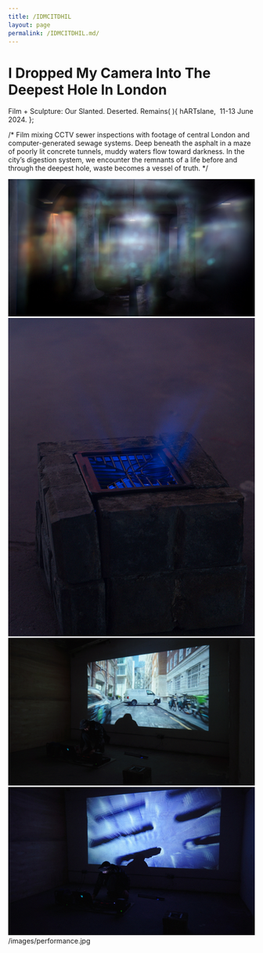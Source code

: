 ```yaml
---
title: /IDMCITDHIL
layout: page
permalink: /IDMCITDHIL.md/
---
```


# I Dropped My Camera Into The Deepest Hole In London
Film + Sculpture: Our Slanted. Deserted. Remains( ){
  hARTslane,  11-13 June 2024.
};  

/*
Film mixing CCTV sewer inspections with footage of central London and computer-generated sewage systems. 
Deep beneath the asphalt in a maze of poorly lit concrete tunnels, muddy waters flow toward darkness. In the city’s digestion system, we encounter the remnants of a life before and through the deepest hole, waste becomes a vessel of truth. 
*/
  
[<img alt="Film Still" class="centered-image" src="DroppedMyCamera_Tunnel.jpg"  />](https://youtu.be/QwcH-mlLNd8)
<img alt="Sewer Sculpture" class="centered-image" src="DroppedMyCamera_Sewer.jpg" />
<img alt="Film Still" class="centered-image" src="DroppedMyCamera_Street.jpg" />
<img alt="Performance" class="centered-image" src="\images\performance.jpg" />
/images/performance.jpg
